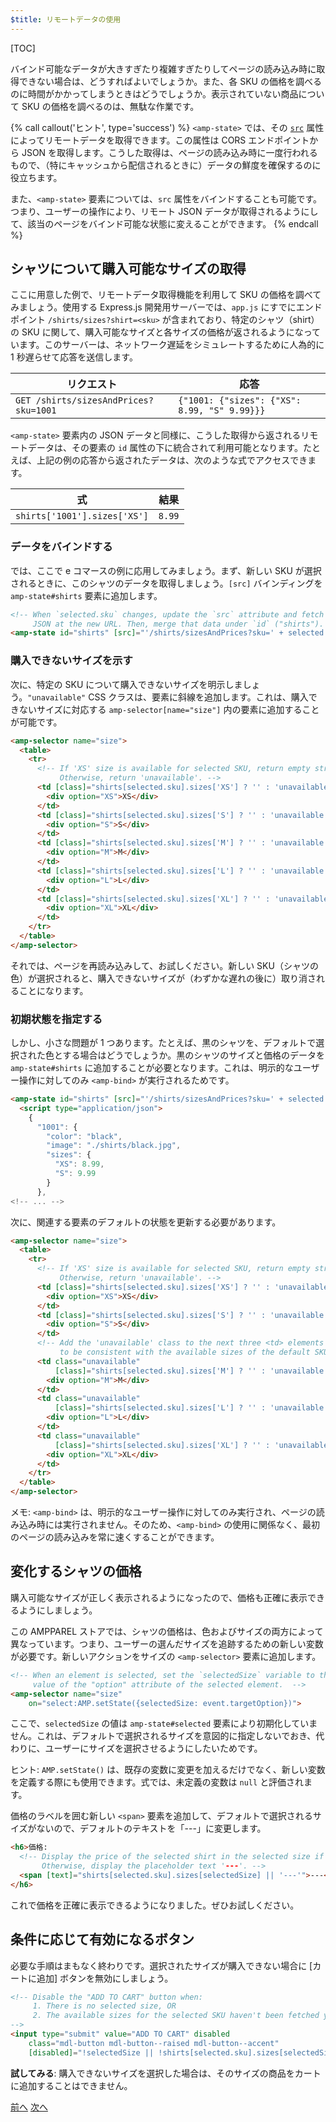 ```yaml
---
$title: リモートデータの使用
---
```


[TOC]

バインド可能なデータが大きすぎたり複雑すぎたりしてページの読み込み時に取得できない場合は、どうすればよいでしょうか。また、各 SKU の価格を調べるのに時間がかかってしまうときはどうでしょうか。表示されていない商品について SKU の価格を調べるのは、無駄な作業です。

{% call callout('ヒント', type='success') %}
`<amp-state>` では、その [`src`](https://www.ampproject.org/ja/docs/reference/components/amp-bind#attributes) 属性によってリモートデータを取得できます。この属性は CORS エンドポイントから JSON を取得します。こうした取得は、ページの読み込み時に一度行われるもので、（特にキャッシュから配信されるときに）データの鮮度を確保するのに役立ちます。

また、`<amp-state>` 要素については、`src` 属性をバインドすることも可能です。つまり、ユーザーの操作により、リモート JSON データが取得されるようにして、該当のページをバインド可能な状態に変えることができます。
{% endcall %}

## シャツについて購入可能なサイズの取得

ここに用意した例で、リモートデータ取得機能を利用して SKU の価格を調べてみましょう。使用する Express.js 開発用サーバーでは、`app.js` にすでにエンドポイント `/shirts/sizes?shirt=<sku>` が含まれており、特定のシャツ（shirt）の SKU に関して、購入可能なサイズと各サイズの価格が返されるようになっています。このサーバーは、ネットワーク遅延をシミュレートするために人為的に 1 秒遅らせて応答を送信します。

|  リクエスト                              |  応答 |
|---------------------------------------|-----------|
| `GET /shirts/sizesAndPrices?sku=1001` | `{"1001: {"sizes": {"XS": 8.99, "S" 9.99}}}` |

`<amp-state>` 要素内の JSON データと同様に、こうした取得から返されるリモートデータは、その要素の `id` 属性の下に統合されて利用可能となります。たとえば、上記の例の応答から返されたデータは、次のような式でアクセスできます。


|  式                  |  結果 |
|------------------------------|---------|
| `shirts['1001'].sizes['XS']` | `8.99`  |

### データをバインドする

では、ここで e コマースの例に応用してみましょう。まず、新しい SKU が選択されるときに、このシャツのデータを取得しましょう。`[src]` バインディングを `amp-state#shirts` 要素に追加します。

```html
<!-- When `selected.sku` changes, update the `src` attribute and fetch
     JSON at the new URL. Then, merge that data under `id` ("shirts"). -->
<amp-state id="shirts" [src]="'/shirts/sizesAndPrices?sku=' + selected.sku">
```

### 購入できないサイズを示す

次に、特定の SKU について購入できないサイズを明示しましょう。`"unavailable"` CSS クラスは、要素に斜線を追加します。これは、購入できないサイズに対応する `amp-selector[name="size"]` 内の要素に追加することが可能です。

```html
<amp-selector name="size">
  <table>
    <tr>
      <!-- If 'XS' size is available for selected SKU, return empty string.
           Otherwise, return 'unavailable'. -->
      <td [class]="shirts[selected.sku].sizes['XS'] ? '' : 'unavailable'">
        <div option="XS">XS</div>
      </td>
      <td [class]="shirts[selected.sku].sizes['S'] ? '' : 'unavailable'">
        <div option="S">S</div>
      </td>
      <td [class]="shirts[selected.sku].sizes['M'] ? '' : 'unavailable'">
        <div option="M">M</div>
      </td>
      <td [class]="shirts[selected.sku].sizes['L'] ? '' : 'unavailable'">
        <div option="L">L</div>
      </td>
      <td [class]="shirts[selected.sku].sizes['XL'] ? '' : 'unavailable'">
        <div option="XL">XL</div>
      </td>
    </tr>
  </table>
</amp-selector>
```

それでは、ページを再読み込みして、お試しください。新しい SKU（シャツの色）が選択されると、購入できないサイズが（わずかな遅れの後に）取り消されることになります。

### 初期状態を指定する

しかし、小さな問題が 1 つあります。たとえば、黒のシャツを、デフォルトで選択された色とする場合はどうでしょうか。黒のシャツのサイズと価格のデータを `amp-state#shirts` に追加することが必要となります。これは、明示的なユーザー操作に対してのみ `<amp-bind>` が実行されるためです。

```html
<amp-state id="shirts" [src]="'/shirts/sizesAndPrices?sku=' + selected.sku">
  <script type="application/json">
    {
      "1001": {
        "color": "black",
        "image": "./shirts/black.jpg",
        "sizes": {
          "XS": 8.99,
          "S": 9.99
        }
      },
<!-- ... -->
```

次に、関連する要素のデフォルトの状態を更新する必要があります。

```html
<amp-selector name="size">
  <table>
    <tr>
      <!-- If 'XS' size is available for selected SKU, return empty string.
           Otherwise, return 'unavailable'. -->
      <td [class]="shirts[selected.sku].sizes['XS'] ? '' : 'unavailable'">
        <div option="XS">XS</div>
      </td>
      <td [class]="shirts[selected.sku].sizes['S'] ? '' : 'unavailable'">
        <div option="S">S</div>
      </td>
      <!-- Add the 'unavailable' class to the next three <td> elements
           to be consistent with the available sizes of the default SKU. -->
      <td class="unavailable"
          [class]="shirts[selected.sku].sizes['M'] ? '' : 'unavailable'">
        <div option="M">M</div>
      </td>
      <td class="unavailable"
          [class]="shirts[selected.sku].sizes['L'] ? '' : 'unavailable'">
        <div option="L">L</div>
      </td>
      <td class="unavailable"
          [class]="shirts[selected.sku].sizes['XL'] ? '' : 'unavailable'">
        <div option="XL">XL</div>
      </td>
    </tr>
  </table>
</amp-selector>
```

メモ: `<amp-bind>` は、明示的なユーザー操作に対してのみ実行され、ページの読み込み時には実行されません。そのため、`<amp-bind>` の使用に関係なく、最初のページの読み込みを常に速くすることができます。

## 変化するシャツの価格

購入可能なサイズが正しく表示されるようになったので、価格も正確に表示できるようにしましょう。

この AMPPAREL ストアでは、シャツの価格は、色およびサイズの両方によって異なっています。つまり、ユーザーの選んだサイズを追跡するための新しい変数が必要です。新しいアクションをサイズの `<amp-selector>` 要素に追加します。

```html
<!-- When an element is selected, set the `selectedSize` variable to the
     value of the "option" attribute of the selected element.  -->
<amp-selector name="size"
    on="select:AMP.setState({selectedSize: event.targetOption})">
```

ここで、`selectedSize` の値は `amp-state#selected` 要素により初期化していません。これは、デフォルトで選択されるサイズを意図的に指定しないでおき、代わりに、ユーザーにサイズを選択させるようにしたいためです。

ヒント: `AMP.setState()` は、既存の変数に変更を加えるだけでなく、新しい変数を定義する際にも使用できます。式では、未定義の変数は `null` と評価されます。

価格のラベルを囲む新しい `<span>` 要素を追加して、デフォルトで選択されるサイズがないので、デフォルトのテキストを「---」に変更します。

```html
<h6>価格:
  <!-- Display the price of the selected shirt in the selected size if available.
       Otherwise, display the placeholder text '---'. -->
  <span [text]="shirts[selected.sku].sizes[selectedSize] || '---'">---</span>
</h6>
```

これで価格を正確に表示できるようになりました。ぜひお試しください。

## 条件に応じて有効になるボタン

必要な手順はまもなく終わりです。選択されたサイズが購入できない場合に [カートに追加] ボタンを無効にしましょう。

```html
<!-- Disable the "ADD TO CART" button when:
     1. There is no selected size, OR
     2. The available sizes for the selected SKU haven't been fetched yet
-->
<input type="submit" value="ADD TO CART" disabled
    class="mdl-button mdl-button--raised mdl-button--accent"
    [disabled]="!selectedSize || !shirts[selected.sku].sizes[selectedSize]">
```

**試してみる**: 購入できないサイズを選択した場合は、そのサイズの商品をカートに追加することはできません。

<div class="prev-next-buttons">
  <a class="button prev-button" href="{{g.doc('/content/docs/interaction_dynamic/interactivity/advanced-interactivity.md', locale=doc.locale).url.path}}"><span class="arrow-prev">前へ</span></a>
  <a class="button next-button" href="{{g.doc('/content/docs/interaction_dynamic/interactivity/wrapping-up.md', locale=doc.locale).url.path}}"><span class="arrow-next">次へ</span></a>
</div>

